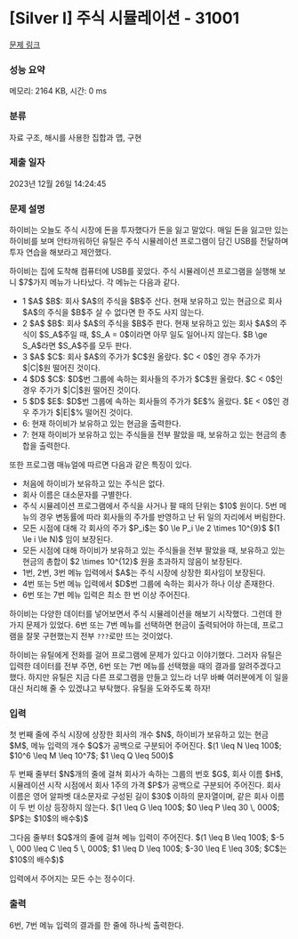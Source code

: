 # [Silver I] 주식 시뮬레이션 - 31001 

[문제 링크](https://www.acmicpc.net/problem/31001) 

### 성능 요약

메모리: 2164 KB, 시간: 0 ms

### 분류

자료 구조, 해시를 사용한 집합과 맵, 구현

### 제출 일자

2023년 12월 26일 14:24:45

### 문제 설명

<p>하이비는 오늘도 주식 시장에 돈을 투자했다가 돈을 잃고 말았다. 매일 돈을 잃고만 있는 하이비를 보며 안타까워하던 유틸은 주식 시뮬레이션 프로그램이 담긴 USB를 전달하며 투자 연습을 해보라고 제안했다. </p>

<p>하이비는 집에 도착해 컴퓨터에 USB를 꽂았다. 주식 시뮬레이션 프로그램을 실행해 보니 $7$가지 메뉴가 나타났다. 각 메뉴는 다음과 같다.</p>

<ul>
	<li>1 $A$ $B$: 회사 $A$의 주식을 $B$주 산다. 현재 보유하고 있는 현금으로 회사 $A$의 주식을 $B$주 살 수 없다면 한 주도 사지 않는다.</li>
	<li>2 $A$ $B$: 회사 $A$의 주식을 $B$주 판다. 현재 보유하고 있는 회사 $A$의 주식이 $S_A$주일 때, $S_A = 0$이라면 아무 일도 일어나지 않는다. $B \ge S_A$라면 $S_A$주를 모두 판다.</li>
	<li>3 $A$ $C$: 회사 $A$의 주가가 $C$원 올랐다. $C < 0$인 경우 주가가 $|C|$원 떨어진 것이다.</li>
	<li>4 $D$ $C$: $D$번 그룹에 속하는 회사들의 주가가 $C$원 올랐다. $C < 0$인 경우 주가가 $|C|$원 떨어진 것이다.</li>
	<li>5 $D$ $E$: $D$번 그룹에 속하는 회사들의 주가가 $E$% 올랐다. $E < 0$인 경우 주가가 $|E|$% 떨어진 것이다. </li>
	<li>6: 현재 하이비가 보유하고 있는 현금을 출력한다.</li>
	<li>7: 현재 하이비가 보유하고 있는 주식들을 전부 팔았을 때, 보유하고 있는 현금의 총합을 출력한다.</li>
</ul>

<p>또한 프로그램 매뉴얼에 따르면 다음과 같은 특징이 있다.</p>

<ul>
	<li>처음에 하이비가 보유하고 있는 주식은 없다.</li>
	<li>회사 이름은 대소문자를 구별한다.</li>
	<li>주식 시뮬레이션 프로그램에서 주식을 사거나 팔 때의 단위는 $10$ 원이다. 5번 메뉴의 경우 변동률에 따라 회사들의 주가를 반영하고 난 뒤 일의 자리에서 버림한다.</li>
	<li>모든 시점에 대해 각 회사의 주가 $P_i$는 $0 \le P_i \le 2 \times 10^{9}$ $(1 \le i \le N)$ 임이 보장된다.</li>
	<li>모든 시점에 대해 하이비가 보유하고 있는 주식들을 전부 팔았을 때, 보유하고 있는 현금의 총합이 $2 \times 10^{12}$ 원을 초과하지 않음이 보장된다.</li>
	<li>1번, 2번, 3번 메뉴 입력에서 $A$는 주식 시장에 상장한 회사임이 보장된다.</li>
	<li>4번 또는 5번 메뉴 입력에서 $D$번 그룹에 속하는 회사가 하나 이상 존재한다.</li>
	<li>6번 또는 7번 메뉴 입력은 최소 한 번 이상 주어진다.</li>
</ul>

<p>하이비는 다양한 데이터를 넣어보면서 주식 시뮬레이션을 해보기 시작했다. 그런데 한 가지 문제가 있었다. 6번 또는 7번 메뉴를 선택하면 현금이 출력되어야 하는데, 프로그램을 잘못 구현했는지 전부 <code>???</code>로만 뜨는 것이었다.</p>

<p>하이비는 유틸에게 전화를 걸어 프로그램에 문제가 있다고 이야기했다. 그러자 유틸은 입력한 데이터를 전부 주면, 6번 또는 7번 메뉴를 선택했을 때의 결과를 알려주겠다고 했다. 하지만 유틸은 지금 다른 프로그램을 만들고 있느라 너무 바빠 여러분에게 이 일을 대신 처리해 줄 수 있겠냐고 부탁했다. 유틸을 도와주도록 하자!</p>

### 입력 

 <p>첫 번째 줄에 주식 시장에 상장한 회사의 개수 $N$, 하이비가 보유하고 있는 현금 $M$, 메뉴 입력의 개수 $Q$가 공백으로 구분되어 주어진다. $(1 \leq N \leq 100$; $10^6 \leq M \leq 10^7$; $1 \leq Q \leq 500)$</p>

<p>두 번째 줄부터 $N$개의 줄에 걸쳐 회사가 속하는 그룹의 번호 $G$, 회사 이름 $H$, 시뮬레이션 시작 시점에서 회사 1주의 가격 $P$가 공백으로 구분되어 주어진다. 회사 이름은 영어 알파벳 대소문자로 구성된 길이 $30$ 이하의 문자열이며, 같은 회사 이름이 두 번 이상 등장하지 않는다. $(1 \leq G \leq 100$; $0 \leq P \leq 30 \, 000$; $P$는 $10$의 배수$)$</p>

<p>그다음 줄부터 $Q$개의 줄에 걸쳐 메뉴 입력이 주어진다. $(1 \leq B \leq 100$; $-5 \, 000 \leq C \leq 5 \, 000$; $1 \leq D \leq 100$; $-30 \leq E \leq 30$; $C$는 $10$의 배수$)$</p>

<p>입력에서 주어지는 모든 수는 정수이다.</p>

### 출력 

 <p>6번, 7번 메뉴 입력의 결과를 한 줄에 하나씩 출력한다.</p>

